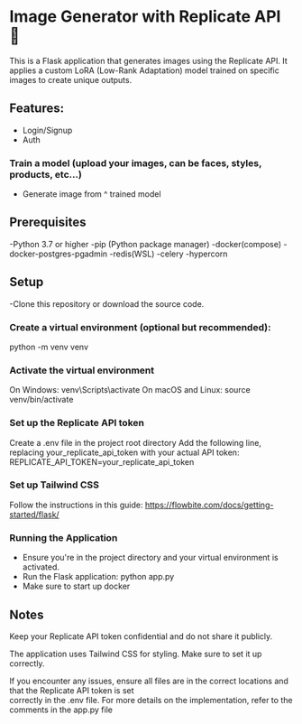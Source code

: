 # Image Generator with Replicate API :robot:

This is a Flask application that generates images using the Replicate API. It applies a custom LoRA (Low-Rank Adaptation) model trained on specific images to create unique outputs.

## Features:
* Login/Signup
* Auth
### Train a model (upload your images, can be faces, styles, products, etc...)
* Generate image from ^ trained model 

## Prerequisites
-Python 3.7 or higher
-pip (Python package manager)
-docker(compose)
-docker-postgres-pgadmin
-redis(WSL)
-celery
-hypercorn

## Setup
-Clone this repository or download the source code.

### Create a virtual environment (optional but recommended):
  python -m venv venv
  
### Activate the virtual environment
  On Windows: venv\Scripts\activate
  On macOS and Linux: source venv/bin/activate
  
### Set up the Replicate API token
  Create a .env file in the project root directory
  Add the following line, replacing your_replicate_api_token with your actual API token:
    REPLICATE_API_TOKEN=your_replicate_api_token
    
### Set up Tailwind CSS
  Follow the instructions in this guide: https://flowbite.com/docs/getting-started/flask/
  
### Running the Application
  * Ensure you're in the project directory and your virtual environment is activated.
  * Run the Flask application:
      python app.py
  * Make sure to start up docker
    
## Notes

  Keep your Replicate API token confidential and do not share it publicly.
  
  The application uses Tailwind CSS for styling. Make sure to set it up correctly.
  
  If you encounter any issues, ensure all files are in the correct locations and that the Replicate API token is set   
  correctly in the .env file.
  For more details on the implementation, refer to the comments in the app.py file
